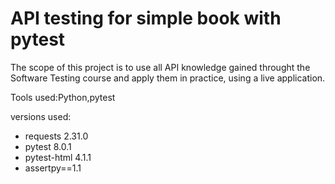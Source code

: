 # API testing for simple book with pytest

The scope of this project is to use all API knowledge gained throught the Software Testing course and apply them in practice, using a live application.

Tools used:Python,pytest

versions used:
- requests 2.31.0
- pytest 8.0.1
- pytest-html 4.1.1
- assertpy==1.1

